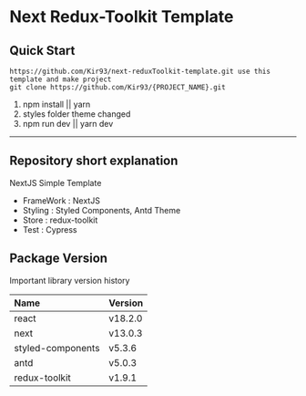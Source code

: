 # Next Redux-Toolkit Template

## Quick Start

```
https://github.com/Kir93/next-reduxToolkit-template.git use this template and make project
git clone https://github.com/Kir93/{PROJECT_NAME}.git
```

1. npm install || yarn
2. styles folder theme changed
3. npm run dev || yarn dev

---

## Repository short explanation

NextJS Simple Template

- FrameWork : NextJS
- Styling : Styled Components, Antd Theme
- Store : redux-toolkit
- Test : Cypress

## Package Version

Important library version history

| Name              | Version |
| :---------------- | :------ |
| react             | v18.2.0 |
| next              | v13.0.3 |
| styled-components | v5.3.6  |
| antd              | v5.0.3  |
| redux-toolkit     | v1.9.1  |
